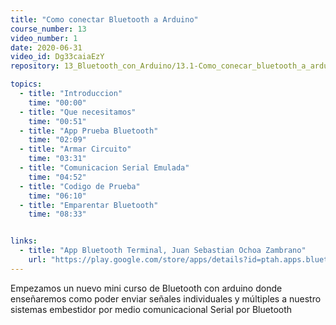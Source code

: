 ```yaml
---
title: "Como conectar Bluetooth a Arduino"
course_number: 13
video_number: 1
date: 2020-06-31
video_id: Dg33caiaEzY
repository: 13_Bluetooth_con_Arduino/13.1-Como_conecar_bluetooth_a_arduino

topics:
  - title: "Introduccion"
    time: "00:00"
  - title: "Que necesitamos"
    time: "00:51"
  - title: "App Prueba Bluetooth"
    time: "02:09"
  - title: "Armar Circuito"
    time: "03:31"
  - title: "Comunicacion Serial Emulada"
    time: "04:52"
  - title: "Codigo de Prueba"
    time: "06:10"
  - title: "Emparentar Bluetooth"
    time: "08:33"


links:
  - title: "App Bluetooth Terminal, Juan Sebastian Ochoa Zambrano"
    url: "https://play.google.com/store/apps/details?id=ptah.apps.bluetoothterminal"
---
```


Empezamos un nuevo mini curso de Bluetooth con arduino donde enseñaremos como poder enviar señales individuales y múltiples a nuestro sistemas embestidor por medio comunicacional Serial por Bluetooth

